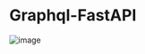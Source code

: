 # Graphql-FastAPI


![image](https://user-images.githubusercontent.com/60508616/148782769-cb994825-9a3e-4e6a-ad0c-5e7258045792.png)
